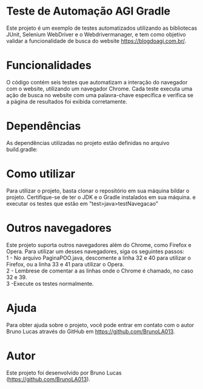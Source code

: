 # Teste de Automação AGI Gradle
Este projeto é um exemplo de testes automatizados utilizando as bibliotecas JUnit, Selenium WebDriver e o Webdrivermanager, e tem como objetivo validar a funcionalidade de busca do website https://blogdoagi.com.br/.

# Funcionalidades
O código contém seis testes que automatizam a interação do navegador com o website, utilizando um navegador Chrome. Cada teste executa uma ação de busca no website com uma palavra-chave específica e verifica se a página de resultados foi exibida corretamente.

# Dependências
As dependências utilizadas no projeto estão definidas no arquivo build.gradle:

# Como utilizar
Para utilizar o projeto, basta clonar o repositório em sua máquina bildar o projeto. Certifique-se de ter o JDK e o Gradle instalados em sua máquina. e executar os testes que estão em "test>java>testNavegacao"

# Outros navegadores
Este projeto suporta outros navegadores além do Chrome, como Firefox e Opera. Para utilizar um desses navegadores, siga os seguintes passos:<br>
1 - No arquivo PaginaPOO.java, descomente a linha 32 e 40 para utilizar o Firefox, ou a linha 33 e 41 para utilizar o Opera.<br>
2 - Lembrese de comentar a as linhas onde o Chrome é chamado, no caso 32 e 39.<br>
3 -Execute os testes normalmente.<br>
 

# Ajuda
Para obter ajuda sobre o projeto, você pode entrar em contato com o autor Bruno Lucas através do GitHub em https://github.com/BrunoLA013.

# Autor
Este projeto foi desenvolvido por Bruno Lucas (https://github.com/BrunoLA013).
